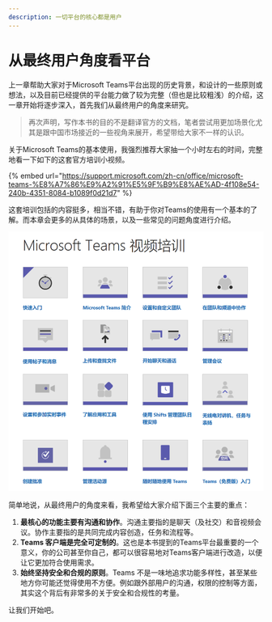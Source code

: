 ```yaml
---
description: 一切平台的核心都是用户
---
```


# 从最终用户角度看平台

上一章帮助大家对于Microsoft Teams平台出现的历史背景，和设计的一些原则或想法，以及目前已经提供的平台能力做了较为完整（但也是比较粗浅）的介绍，这一章开始将逐步深入，首先我们从最终用户的角度来研究。

> 再次声明，写作本书的目的不是翻译官方的文档，笔者尝试用更加场景化尤其是跟中国市场接近的一些视角来展开，希望带给大家不一样的认识。

关于Microsoft Teams的基本使用，我强烈推荐大家抽一个小时左右的时间，完整地看一下如下的这套官方培训小视频。

{% embed url="https://support.microsoft.com/zh-cn/office/microsoft-teams-%E8%A7%86%E9%A2%91%E5%9F%B9%E8%AE%AD-4f108e54-240b-4351-8084-b1089f0d21d7" %}

这套培训包括的内容挺多，相当不错，有助于你对Teams的使用有一个基本的了解。而本章会更多的从具体的场景，以及一些常见的问题角度进行介绍。

![](../.gitbook/assets/tu-pian-%20%2861%29.png)

简单地说，从最终用户的角度来看，我希望给大家介绍下面三个主要的重点：

1. **最核心的功能主要有沟通和协作**。沟通主要指的是聊天（及社交）和音视频会议。协作主要指的是共同完成内容创造，任务和流程等。
2. **Teams 客户端是完全可定制的**。这也是本书提到的Teams平台最重要的一个意义，你的公司甚至你自己，都可以很容易地对Teams客户端进行改造，以便让它更加符合使用需求。
3. **始终坚持安全和合规的原则**。Teams 不是一味地追求功能多样性，甚至某些地方你可能还觉得使用不方便。例如跟外部用户的沟通，权限的控制等方面，其实这个背后有非常多的关于安全和合规性的考量。

让我们开始吧。

